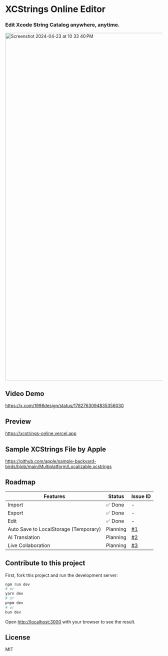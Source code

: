 # XCStrings Online Editor
### Edit Xcode String Catalog anywhere, anytime.

<img width="1112" alt="Screenshot 2024-04-23 at 10 33 40 PM" src="https://github.com/1998code/xcstrings-online/assets/54872601/741fcb83-dbc4-4bf4-87f8-d4a92c1ca567">

## Video Demo
https://x.com/1998design/status/1782763094835356030

## Preview
https://xcstrings-online.vercel.app

## Sample XCStrings File by Apple
https://github.com/apple/sample-backyard-birds/blob/main/Multiplatform/Localizable.xcstrings

## Roadmap
| Features | Status | Issue ID |
| - | - | - |
| Import | ✅ Done | - |
| Export | ✅ Done | - |
| Edit | ✅ Done | - |
| Auto Save to LocalStorage (Temporary) | Planning | [#1](https://github.com/1998code/xcstrings-online/issues/1) |
| AI Translation | Planning | [#2](https://github.com/1998code/xcstrings-online/issues/2) |
| Live Collaboration | Planning | [#3](https://github.com/1998code/xcstrings-online/issues/3) |

## Contribute to this project

First, fork this project and run the development server:

```bash
npm run dev
# or
yarn dev
# or
pnpm dev
# or
bun dev
```

Open [http://localhost:3000](http://localhost:3000) with your browser to see the result.

## License
MIT
